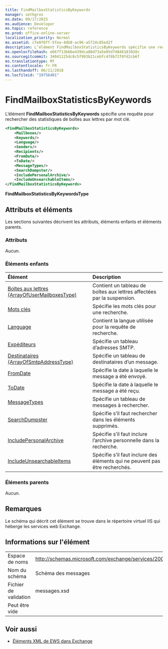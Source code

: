 ```yaml
---
title: FindMailboxStatisticsByKeywords
manager: sethgros
ms.date: 09/17/2015
ms.audience: Developer
ms.topic: reference
ms.prod: office-online-server
localization_priority: Normal
ms.assetid: cfe0f0ff-5fea-4db8-ac96-a5724c85ed2f
description: L’élément FindMailboxStatisticsByKeywords spécifie une requête pour rechercher des statistiques de boîtes aux lettres par mot clé.
ms.openlocfilehash: e667f13b66e439dca88d73a5e05d74846183928c
ms.sourcegitcommit: 34041125dc8c5f993b21cebfc4f8b72f0fd2cb6f
ms.translationtype: MT
ms.contentlocale: fr-FR
ms.lasthandoff: 06/11/2018
ms.locfileid: "19756401"
---
```

# <a name="findmailboxstatisticsbykeywords"></a>FindMailboxStatisticsByKeywords

L’élément **FindMailboxStatisticsByKeywords** spécifie une requête pour rechercher des statistiques de boîtes aux lettres par mot clé. 
  
```XML
<FindMailboxStatisticsByKeywords>
    <Mailboxes/>
    <Keywords/>
    <Language/>
    <Senders/>
    <Recipients/>
    <FromDate/>
    <ToDate/>
    <MessageTypes/>
    <SearchDumpster/>
    <IncludePersonalArchive/>
    <IncludeUnsearchableItems/>
</FindMailboxStatisticsByKeywords>
```

 **FindMailboxStatisticsByKeywordsType**
## <a name="attributes-and-elements"></a>Attributs et éléments

Les sections suivantes décrivent les attributs, éléments enfants et éléments parents.
  
### <a name="attributes"></a>Attributs

Aucun.
  
### <a name="child-elements"></a>Éléments enfants

|**Élément**|**Description**|
|:-----|:-----|
|[Boîtes aux lettres (ArrayOfUserMailboxesType)](mailboxes-arrayofusermailboxestype.md) <br/> |Contient un tableau de boîtes aux lettres affectées par la suspension.  <br/> |
|[Mots clés](keywords-ex15websvcsotherref.md) <br/> |Spécifie les mots clés pour une recherche.  <br/> |
|[Language](language.md) <br/> |Contient la langue utilisée pour la requête de recherche.  <br/> |
|[Expéditeurs](senders.md) <br/> |Spécifie un tableau d’adresses SMTP.  <br/> |
|[Destinataires (ArrayOfSmtpAddressType)](recipients-arrayofsmtpaddresstype.md) <br/> |Spécifie un tableau de destinataires d’un message.  <br/> |
|[FromDate](fromdate.md) <br/> |Spécifie la date à laquelle le message a été envoyé.  <br/> |
|[ToDate](todate.md) <br/> |Spécifie la date à laquelle le message a été reçu.  <br/> |
|[MessageTypes](messagetypes.md) <br/> |Spécifie un tableau de messages à rechercher.  <br/> |
|[SearchDumpster](searchdumpster.md) <br/> |Spécifie s’il faut rechercher dans les éléments supprimés.  <br/> |
|[IncludePersonalArchive](includepersonalarchive.md) <br/> |Spécifie s’il faut inclure l’archive personnelle dans la recherche.  <br/> |
|[IncludeUnsearchableItems](includeunsearchableitems.md) <br/> |Spécifie s’il faut inclure des éléments qui ne peuvent pas être recherchés.  <br/> |
   
### <a name="parent-elements"></a>Éléments parents

Aucun.
  
## <a name="remarks"></a>Remarques

Le schéma qui décrit cet élément se trouve dans le répertoire virtuel IIS qui héberge les services web Exchange.
  
## <a name="element-information"></a>Informations sur l'élément

|||
|:-----|:-----|
|Espace de noms  <br/> |http://schemas.microsoft.com/exchange/services/2006/messages  <br/> |
|Nom du schéma  <br/> |Schéma des messages  <br/> |
|Fichier de validation  <br/> |messages.xsd  <br/> |
|Peut être vide  <br/> ||
   
## <a name="see-also"></a>Voir aussi



- [Éléments XML de EWS dans Exchange](ews-xml-elements-in-exchange.md)

